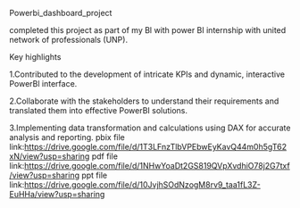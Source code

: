 Powerbi_dashboard_project

completed this project as part of my Bl with power BI internship with united network of professionals (UNP).

Key highlights

1.Contributed to the development of intricate KPIs and dynamic, interactive PowerBl interface.

2.Collaborate with the stakeholders to understand their requirements and translated them into effective PowerBI solutions.

3.Implementing data transformation and calculations using DAX for accurate analysis and reporting.
pbix file link:https://drive.google.com/file/d/1T3LFnzTlbVPEbwEyKavQ44m0h5gT62xN/view?usp=sharing
pdf file link:https://drive.google.com/file/d/1NHwYoaDt2GS819QVpXvdhiO78j2G7txf/view?usp=sharing
ppt file link:https://drive.google.com/file/d/10JvjhSOdNzogM8rv9_taa1fL3Z-EuHHa/view?usp=sharing

